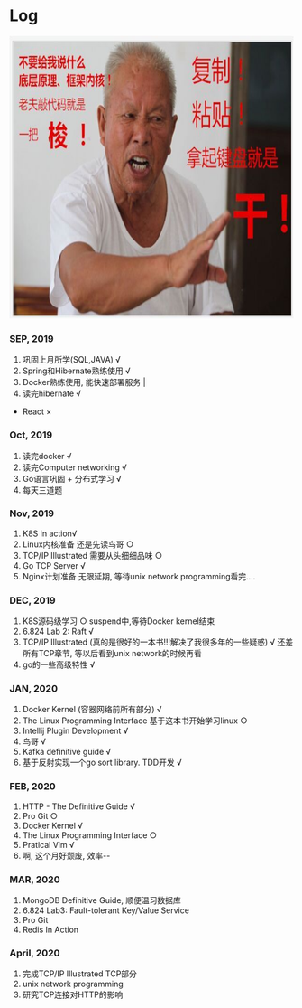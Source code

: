 # Log

<div align=center>
<img src="https://github.com/zzzyyyxxxmmm/basics/blob/master/image/1.png" width="700" height="500">
</div>

### SEP, 2019
1. 巩固上月所学(SQL,JAVA) √
2. Spring和Hibernate熟练使用 √
3. Docker熟练使用, 能快速部署服务 |
4. 读完hibernate √
* React ×

### Oct, 2019
1. 读完docker √
2. 读完Computer networking √
3. Go语言巩固 + 分布式学习 √
4. 每天三道题

### Nov, 2019
1. K8S in action√
2. Linux内核准备 还是先读鸟哥 ○
3. TCP/IP Illustrated 需要从头细细品味 ○
4. Go TCP Server √
5. Nginx计划准备 无限延期, 等待unix network programming看完....

### DEC, 2019
1. K8S源码级学习 ○ suspend中,等待Docker kernel结束
2. 6.824 Lab 2: Raft √
3. TCP/IP Illustrated (真的是很好的一本书!!!解决了我很多年的一些疑惑) √ 还差所有TCP章节, 等以后看到unix network的时候再看
4. go的一些高级特性 √ 

### JAN, 2020
1. Docker Kernel (容器网络前所有部分) √
2. The Linux Programming Interface 基于这本书开始学习linux ○
3. Intellij Plugin Development √
4. 鸟哥 √
5. Kafka definitive guide √
6. 基于反射实现一个go sort library. TDD开发 √

### FEB, 2020
1. HTTP - The Definitive Guide √
2. Pro Git ○
3. Docker Kernel √
4. The Linux Programming Interface ○ 
5. Pratical Vim √
6. 啊, 这个月好颓废, 效率--

### MAR, 2020
1. MongoDB Definitive Guide, 顺便温习数据库
2. 6.824 Lab3: Fault-tolerant Key/Value Service
3. Pro Git
4. Redis In Action

### April, 2020
1. 完成TCP/IP Illustrated TCP部分
2. unix network programming
3. 研究TCP连接对HTTP的影响